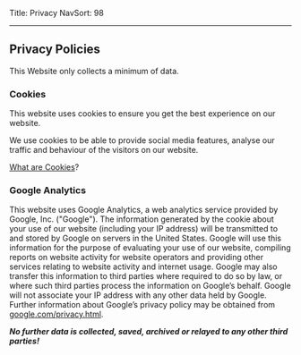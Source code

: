 Title: Privacy
NavSort: 98

---

## Privacy Policies

This Website only collects a minimum of data.

### Cookies

This website uses cookies to ensure you get the best experience on our website.

We use cookies to be able to provide social media features, analyse our traffic and behaviour of the visitors on our website.

[What are Cookies](https://www.cookiesandyou.com/)?

### Google Analytics

This website uses Google Analytics, a web analytics service provided by Google, Inc. ("Google"). The information generated by the cookie about your use of our website (including your IP address) will be transmitted to and stored by Google on servers in the United States. Google will use this information for the purpose of evaluating your use of our website, compiling reports on website activity for website operators and providing other services relating to website activity and internet usage. Google may also transfer this information to third parties where required to do so by law, or where such third parties process the information on Google’s behalf. Google will not associate your IP address with any other data held by Google. Further information about Google’s privacy policy may be obtained from [google.com/privacy.html](http://www.google.com/privacy.html).

**_No further data is collected, saved, archived or relayed to any other third parties!_**

